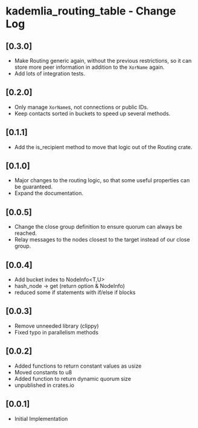 # kademlia_routing_table - Change Log

## [0.3.0]
- Make Routing generic again, without the previous restrictions, so it can
  store more peer information in addition to the `XorName` again.
- Add lots of integration tests.

## [0.2.0]
- Only manage `XorName`s, not connections or public IDs.
- Keep contacts sorted in buckets to speed up several methods.

## [0.1.1]
- Add the is_recipient method to move that logic out of the Routing crate.

## [0.1.0]
- Major changes to the routing logic, so that some useful properties can be
  guaranteed.
- Expand the documentation.

## [0.0.5]
- Change the close group definition to ensure quorum can always be reached.
- Relay messages to the nodes closest to the target instead of our close group.

## [0.0.4]
- Add bucket index to NodeInfo\<T,U\>
- hash_node -> get (return option & NodeInfo)
- reduced some if statements with if/else if blocks

## [0.0.3]
- Remove unneeded library (clippy)
- Fixed typo in parallelism methods

## [0.0.2]
- Added functions to return constant values as usize
- Moved constants to u8
- Added function to return dynamic quorum size
- unpublished in crates.io

## [0.0.1]
- Initial Implementation
